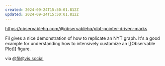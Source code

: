 ```yaml
---
created: 2024-09-24T15:50:01.812Z
updated: 2024-09-24T15:50:01.812Z
---
```

https://observablehq.com/@observablehq/plot-pointer-driven-marks

Fil gives a nice demonstration of how to replicate an NYT graph. It's a good example for understanding how to intensively customize an [[Observable Plot]] figure.

via [@fil@vis.social](https://vis.social/@fil/113193204174235784)